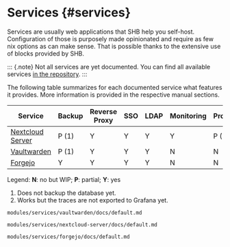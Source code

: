 # Services {#services}

Services are usually web applications that SHB help you self-host. Configuration of those is
purposely made opinionated and require as few nix options as can make sense. That is possible thanks to the extensive use of blocks provided by SHB.

::: {.note}
Not all services are yet documented. You can find all available services [in the repository](@REPO@/modules/services).
:::

The following table summarizes for each documented service what features it provides. More
information is provided in the respective manual sections.

| Service               | Backup | Reverse Proxy | SSO | LDAP  | Monitoring | Profiling |
|-----------------------|--------|---------------|-----|-------|------------|-----------|
| [Nextcloud Server][1] | P (1)  | Y             | Y   | Y     | Y          | P (2)     |
| [Vaultwarden][2]      | P (1)  | Y             | Y   | Y     | N          | N         |
| [Forgejo][3]          | Y      | Y             | Y   | Y     | N          | N         |

Legend: **N**: no but WIP; **P**: partial; **Y**: yes

1. Does not backup the database yet.
2. Works but the traces are not exported to Grafana yet.

[1]: services-nextcloud.html
[2]: services-vaultwarden.html
[3]: services-foregjo.html

```{=include=} chapters html:into-file=//services-vaultwarden.html
modules/services/vaultwarden/docs/default.md
```

```{=include=} chapters html:into-file=//services-nextcloud.html
modules/services/nextcloud-server/docs/default.md
```

```{=include=} chapters html:into-file=//services-forgejo.html
modules/services/forgejo/docs/default.md
```
